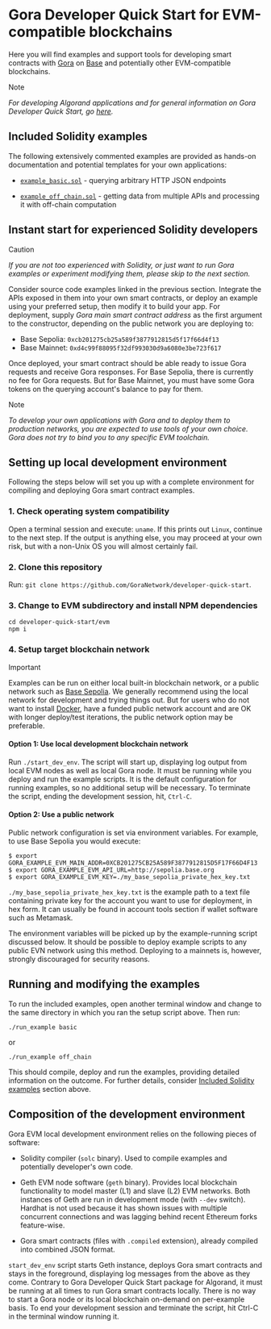 # Gora Developer Quick Start for EVM-compatible blockchains

Here you will find examples and support tools for developing smart contracts with
[Gora](https://gora.io/) on [Base](https://base.org/) and potentially other
EVM-compatible blockchains.

> [!NOTE]
> *For developing Algorand applications and for general information on Gora
> Developer Quick Start, go [here](../README.md).*

## Included Solidity examples

The following extensively commented examples are provided as hands-on
documentation and potential templates for your own  applications:

 * [`example_basic.sol`](./example_basic.sol "Example app on Github") -
   querying arbitrary HTTP JSON endpoints

 * [`example_off_chain.sol`](./example_off_chain.sol "Example app on Github") -
   getting data from multiple APIs and processing it with off-chain computation

## Instant start for experienced Solidity developers

> [!CAUTION]
> *If you are not too experienced with Solidity, or just want to run Gora examples
> or experiment modifying them, please skip to the next section.*

Consider source code examples linked in the previous section. Integrate the APIs
exposed in them into your own smart contracts, or deploy an example using your
preferred setup, then modify it to build your app. For deployment, supply *Gora
main smart contract address* as the first argument to the constructor, depending
on the public network you are deploying to:

  * Base Sepolia: `0xcb201275cb25a589f3877912815d5f17f66d4f13`
  * Base Mainnet: `0xd4c99f88095f32df993030d9a6080e3be723f617`

Once deployed, your smart contract should be able ready to issue Gora requests
and receive Gora responses. For Base Sepolia, there is currently no fee for Gora
requests. But for Base Mainnet, you must have some Gora tokens on the querying
account's balance to pay for them.

> [!NOTE]
> *To develop your own applications with Gora and to deploy them to production
> networks, you are expected to use tools of your own choice. Gora does not try
> to bind you to any specific EVM toolchain.*

## Setting up local development environment

Following the steps below will set you up with a complete environment for
compiling and deploying Gora smart contract examples.

### 1. Check operating system compatibility

Open a terminal session and execute: `uname`. If this prints out `Linux`,
continue to the next step. If the output is anything else, you may proceed
at your own risk, but with a non-Unix OS you will almost certainly fail.

### 2. Clone this repository
Run: `git clone https://github.com/GoraNetwork/developer-quick-start`.

### 3. Change to EVM subdirectory and install NPM dependencies
```
cd developer-quick-start/evm
npm i
```

###  4. Setup target blockchain network

> [!IMPORTANT] 
> Examples can be run on either local built-in blockchain network, or a public
> network such as [Base Sepolia](https://sepolia.basescan.org/). We generally
> recommend using the local network for development and trying things out. But
> for users who do not want to install [Docker](https://docker.io/), have a
> funded public network account and are OK with longer deploy/test iterations,
> the public network option may be preferable.

#### Option 1: Use local development blockchain network

Run `./start_dev_env`. The script will start up, displaying log output from
local EVM nodes as well as local Gora node. It must be running while you deploy
and run the example scripts. It is the default configuration for running examples,
so no additional setup will be necessary. To terminate the script, ending the
development session, hit, `Ctrl-C`.
   
#### Option 2: Use a public network

Public network configuration is set via environment variables. For example,
to use Base Sepolia you would execute:
```
$ export GORA_EXAMPLE_EVM_MAIN_ADDR=0XCB201275CB25A589F3877912815D5F17F66D4F13
$ export GORA_EXAMPLE_EVM_API_URL=http://sepolia.base.org
$ export GORA_EXAMPLE_EVM_KEY=./my_base_sepolia_private_hex_key.txt
```
`./my_base_sepolia_private_hex_key.txt` is the example path to a text file
containing private key for the account you want to use for deployment,
in hex form. It can usually be found in account tools section if wallet
software such as Metamask.

The environment variables will be picked up by the example-running script
discussed below. It should be possible to deploy example scripts to any public
EVN network using this method. Deploying to a mainnets is, however, strongly
discouraged for security reasons.

## Running and modifying the examples

To run the included examples, open another terminal window and change
to the same directory in which you ran the setup script above. Then run:
```
./run_example basic
```
or
```
./run_example off_chain
```

This should compile, deploy and run the examples, providing detailed information
on the outcome. For further details, consider [Included Solidity examples](#included-solidity-examples)
section above.

## Composition of the development environment

Gora EVM local development environment relies on the following pieces of software:

 * Solidity compiler (`solc` binary). Used to compile examples and potentially
   developer's own code.

 * Geth EVM node software (`geth` binary). Provides local blockchain
   functionality to model master (L1) and slave (L2) EVM networks. Both
   instances of Geth are run in development mode (with `--dev` switch).
   Hardhat is not used because it has shown issues with multiple concurrent
   connections and was lagging behind recent Ethereum forks feature-wise.

 * Gora smart contracts (files with `.compiled` extension), already compiled
   into combined JSON format.

`start_dev_env` script starts Geth instance, deploys Gora smart contracts and
stays in the foreground, displaying log messages from the above as they come.
Contrary to Gora Developer Quick Start package for Algorand, it must be running
at all times to run Gora smart contracts locally. There is no way to start a
Gora node or its local blockchain on-demand on per-example basis.  To end your
development session and terminate the script, hit Ctrl-C in the terminal window
running it.
